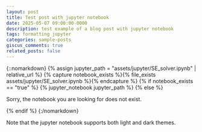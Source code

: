 ```yaml
---
layout: post
title: Test post with jupyter notebook
date: 2025-05-07 09:00:00-0000
description: test example of a blog post with jupyter notebook
tags: formatting jupyter
categories: sample-posts
giscus_comments: true
related_posts: false
---
```



{::nomarkdown}
{% assign jupyter_path = "assets/jupyter/SE_solver.ipynb" | relative_url %}
{% capture notebook_exists %}{% file_exists assets/jupyter/SE_solver.ipynb %}{% endcapture %}
{% if notebook_exists == "true" %}
{% jupyter_notebook jupyter_path %}
{% else %}

<p>Sorry, the notebook you are looking for does not exist.</p>
{% endif %}
{:/nomarkdown}

Note that the jupyter notebook supports both light and dark themes.
